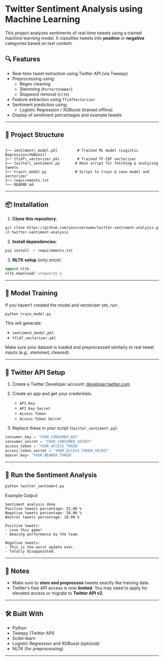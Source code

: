 # Twitter Sentiment Analysis using Machine Learning

This project analyzes sentiments of real-time tweets using a trained machine learning model. It classifies tweets into **positive** or **negative** categories based on text content.

## 🔍 Features

- Real-time tweet extraction using Twitter API (via Tweepy)
- Preprocessing using:
  - Regex cleaning
  - Stemming (`PorterStemmer`)
  - Stopword removal (`nltk`)
- Feature extraction using `TfidfVectorizer`
- Sentiment prediction using:
  - Logistic Regression / XGBoost (trained offline)
- Display of sentiment percentages and example tweets

---

## 📁 Project Structure

```

├── sentiment\_model.pkl         # Trained ML model (Logistic Regression/XGBoost)
├── tfidf\_vectorizer.pkl        # Trained TF-IDF vectorizer
├── twitter\_sentiment.py       # Main script for fetching & analyzing tweets
├── train\_model.py             # Script to train & save model and vectorizer
├── requirements.txt
└── README.md

````

---

## 📦 Installation

1. **Clone this repository**:
```bash
git clone https://github.com/yourusername/twitter-sentiment-analysis.git
cd twitter-sentiment-analysis
````

2. **Install dependencies**:

```bash
pip install -r requirements.txt
```

3. **NLTK setup** (only once):

```python
import nltk
nltk.download('stopwords')
```

---

## 🧠 Model Training

If you haven’t created the model and vectorizer yet, run:

```bash
python train_model.py
```

This will generate:

* `sentiment_model.pkl`
* `tfidf_vectorizer.pkl`

Make sure your dataset is loaded and preprocessed similarly to real tweet inputs (e.g., stemmed, cleaned).

---

## 🔑 Twitter API Setup

1. Create a Twitter Developer account: [developer.twitter.com](https://developer.twitter.com/)
2. Create an app and get your credentials:

   * `API Key`
   * `API Key Secret`
   * `Access Token`
   * `Access Token Secret`
3. Replace these in your script (`twitter_sentiment.py`):

```python
consumer_key = 'YOUR_CONSUMER_KEY'
consumer_secret = 'YOUR_CONSUMER_SECRET'
access_token = 'YOUR_ACCESS_TOKEN'
access_token_secret = 'YOUR_ACCESS_TOKEN_SECRET'
bearer_key= 'YOUR_BEARER_TOKEN'
```

---

## 🚀 Run the Sentiment Analysis

```bash
python twitter_sentiment.py
```

Example Output:

```
Sentiment analysis done
Positive tweets percentage: 52.00 %
Negative tweets percentage: 38.00 %
Neutral tweets percentage: 10.00 %

Positive tweets:
- Love this game!
- Amazing performance by the team.

Negative tweets:
- This is the worst update ever.
- Totally disappointed.
```

---

## 📌 Notes

* Make sure to **stem and preprocess** tweets exactly like training data.
* Twitter's free API access is now **limited**. You may need to apply for elevated access or migrate to **Twitter API v2**.

---

## 🛠 Built With

* Python
* Tweepy (Twitter API)
* Scikit-learn
* Logistic Regression and XGBoost (optional)
* NLTK (for preprocessing)

---
